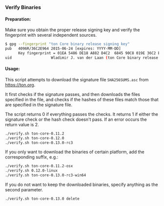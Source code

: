 ### Verify Binaries

#### Preparation:

Make sure you obtain the proper release signing key and verify the fingerprint with several independent sources.

```sh
$ gpg --fingerprint "ton Core binary release signing key"
pub   4096R/36C2E964 2015-06-24 [expires: YYYY-MM-DD]
      Key fingerprint = 01EA 5486 DE18 A882 D4C2  6845 90C8 019E 36C2 E964
uid                  Wladimir J. van der Laan (ton Core binary release signing key) <laanwj@gmail.com>
```

#### Usage:

This script attempts to download the signature file `SHA256SUMS.asc` from https://ton.org.

It first checks if the signature passes, and then downloads the files specified in the file, and checks if the hashes of these files match those that are specified in the signature file.

The script returns 0 if everything passes the checks. It returns 1 if either the signature check or the hash check doesn't pass. If an error occurs the return value is 2.


```sh
./verify.sh ton-core-0.11.2
./verify.sh ton-core-0.12.0
./verify.sh ton-core-0.13.0-rc3
```

If you only want to download the binaries of certain platform, add the corresponding suffix, e.g.:

```sh
./verify.sh ton-core-0.11.2-osx
./verify.sh 0.12.0-linux
./verify.sh ton-core-0.13.0-rc3-win64
```

If you do not want to keep the downloaded binaries, specify anything as the second parameter.

```sh
./verify.sh ton-core-0.13.0 delete
```

